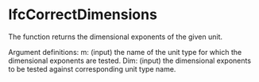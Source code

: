 # IfcCorrectDimensions

The function returns the dimensional exponents of the given unit.

Argument definitions:
m: (input) the name of the unit type for which the dimensional exponents are tested.
Dim: (input) the dimensional exponents to be tested against corresponding unit type name.
